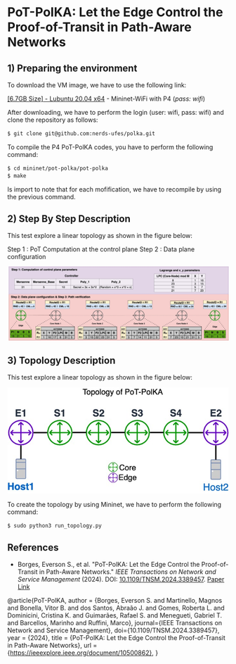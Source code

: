 # PoT-PolKA: Let the Edge Control the Proof-of-Transit in Path-Aware Networks

## 1) Preparing the environment

To download the VM image, we have to use the following link:

[[6.7GB Size] - Lubuntu 20.04 x64](https://drive.google.com/file/d/1oozRqFO2KjjxW0Ob47d6Re4i6ay1wdwg/view?usp=sharing) - Mininet-WiFi with P4 (_pass: wifi_)

After downloading, we have to perform the login (user: wifi, pass: wifi) and clone the repository as follows:

```sh
$ git clone git@github.com:nerds-ufes/polka.git
```

To compile the P4 PoT-PolKA codes, you have to perform the following command:

```sh
$ cd mininet/pot-polka/pot-polka
$ make
```

Is import to note that for each mofification, we have to recompile by using the previous command.

## 2) Step By Step Description

This test explore a linear topology as shown in the figure below:

Step 1 : PoT Computation at the control plane
Step 2 : Data plane configuration

![Step By Step of PoT-PolKA](./figures/PoT-PolKA-Step-by-step.jpg)

## 3) Topology Description

This test explore a linear topology as shown in the figure below:

![Linear Topology](./figures/Topology_of_pot-polka.jpg)

To create the topology by using Mininet, we have to perform the following command:

```sh
$ sudo python3 run_topology.py
```


## References

- Borges, Everson S., et al. "PoT-PolKA: Let the Edge Control the Proof-of-Transit in Path-Aware Networks." *IEEE Transactions on Network and Service Management* (2024). DOI: [10.1109/TNSM.2024.3389457](https://doi.org/10.1109/TNSM.2024.3389457). [Paper Link](https://ieeexplore.ieee.org/document/10500862)

@article{PoT-PolKA,
  author = {Borges, Everson S. and Martinello, Magnos and Bonella, Vitor B. and dos Santos, Abraão J. and Gomes, Roberta L. and Dominicini, Cristina K. and Guimarães, Rafael S. and Menegueti, Gabriel T. and Barcellos, Marinho and Ruffini, Marco},
  journal={IEEE Transactions on Network and Service Management}, 
  doi={10.1109/TNSM.2024.3389457},
  year = {2024},
  title = {PoT-PolKA: Let the Edge Control the Proof-of-Transit in Path-Aware Networks},
  url = {https://ieeexplore.ieee.org/document/10500862},
}